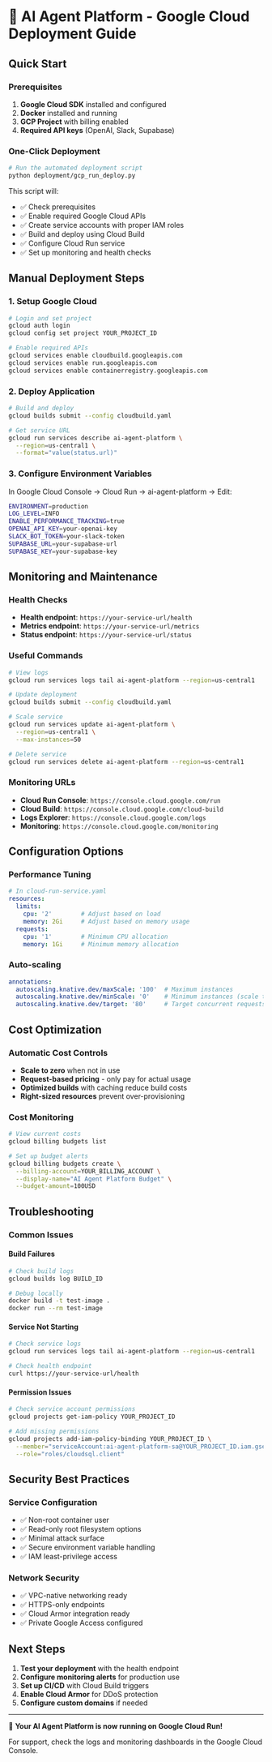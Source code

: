 # 🚀 AI Agent Platform - Google Cloud Deployment Guide

## Quick Start

### Prerequisites
1. **Google Cloud SDK** installed and configured
2. **Docker** installed and running
3. **GCP Project** with billing enabled
4. **Required API keys** (OpenAI, Slack, Supabase)

### One-Click Deployment
```bash
# Run the automated deployment script
python deployment/gcp_run_deploy.py
```

This script will:
- ✅ Check prerequisites
- ✅ Enable required Google Cloud APIs
- ✅ Create service accounts with proper IAM roles
- ✅ Build and deploy using Cloud Build
- ✅ Configure Cloud Run service
- ✅ Set up monitoring and health checks

## Manual Deployment Steps

### 1. Setup Google Cloud
```bash
# Login and set project
gcloud auth login
gcloud config set project YOUR_PROJECT_ID

# Enable required APIs
gcloud services enable cloudbuild.googleapis.com
gcloud services enable run.googleapis.com
gcloud services enable containerregistry.googleapis.com
```

### 2. Deploy Application
```bash
# Build and deploy
gcloud builds submit --config cloudbuild.yaml

# Get service URL
gcloud run services describe ai-agent-platform \
  --region=us-central1 \
  --format="value(status.url)"
```

### 3. Configure Environment Variables
In Google Cloud Console → Cloud Run → ai-agent-platform → Edit:

```bash
ENVIRONMENT=production
LOG_LEVEL=INFO
ENABLE_PERFORMANCE_TRACKING=true
OPENAI_API_KEY=your-openai-key
SLACK_BOT_TOKEN=your-slack-token
SUPABASE_URL=your-supabase-url
SUPABASE_KEY=your-supabase-key
```

## Monitoring and Maintenance

### Health Checks
- **Health endpoint**: `https://your-service-url/health`
- **Metrics endpoint**: `https://your-service-url/metrics`
- **Status endpoint**: `https://your-service-url/status`

### Useful Commands
```bash
# View logs
gcloud run services logs tail ai-agent-platform --region=us-central1

# Update deployment
gcloud builds submit --config cloudbuild.yaml

# Scale service
gcloud run services update ai-agent-platform \
  --region=us-central1 \
  --max-instances=50

# Delete service
gcloud run services delete ai-agent-platform --region=us-central1
```

### Monitoring URLs
- **Cloud Run Console**: `https://console.cloud.google.com/run`
- **Cloud Build**: `https://console.cloud.google.com/cloud-build`
- **Logs Explorer**: `https://console.cloud.google.com/logs`
- **Monitoring**: `https://console.cloud.google.com/monitoring`

## Configuration Options

### Performance Tuning
```yaml
# In cloud-run-service.yaml
resources:
  limits:
    cpu: '2'        # Adjust based on load
    memory: 2Gi     # Adjust based on memory usage
  requests:
    cpu: '1'        # Minimum CPU allocation
    memory: 1Gi     # Minimum memory allocation
```

### Auto-scaling
```yaml
annotations:
  autoscaling.knative.dev/maxScale: '100'  # Maximum instances
  autoscaling.knative.dev/minScale: '0'    # Minimum instances (scale to zero)
  autoscaling.knative.dev/target: '80'     # Target concurrent requests per instance
```

## Cost Optimization

### Automatic Cost Controls
- **Scale to zero** when not in use
- **Request-based pricing** - only pay for actual usage
- **Optimized builds** with caching reduce build costs
- **Right-sized resources** prevent over-provisioning

### Cost Monitoring
```bash
# View current costs
gcloud billing budgets list

# Set up budget alerts
gcloud billing budgets create \
  --billing-account=YOUR_BILLING_ACCOUNT \
  --display-name="AI Agent Platform Budget" \
  --budget-amount=100USD
```

## Troubleshooting

### Common Issues

#### Build Failures
```bash
# Check build logs
gcloud builds log BUILD_ID

# Debug locally
docker build -t test-image .
docker run --rm test-image
```

#### Service Not Starting
```bash
# Check service logs
gcloud run services logs tail ai-agent-platform --region=us-central1

# Check health endpoint
curl https://your-service-url/health
```

#### Permission Issues
```bash
# Check service account permissions
gcloud projects get-iam-policy YOUR_PROJECT_ID

# Add missing permissions
gcloud projects add-iam-policy-binding YOUR_PROJECT_ID \
  --member="serviceAccount:ai-agent-platform-sa@YOUR_PROJECT_ID.iam.gserviceaccount.com" \
  --role="roles/cloudsql.client"
```

## Security Best Practices

### Service Configuration
- ✅ Non-root container user
- ✅ Read-only root filesystem options
- ✅ Minimal attack surface
- ✅ Secure environment variable handling
- ✅ IAM least-privilege access

### Network Security
- ✅ VPC-native networking ready
- ✅ HTTPS-only endpoints
- ✅ Cloud Armor integration ready
- ✅ Private Google Access configured

## Next Steps

1. **Test your deployment** with the health endpoint
2. **Configure monitoring alerts** for production use
3. **Set up CI/CD** with Cloud Build triggers
4. **Enable Cloud Armor** for DDoS protection
5. **Configure custom domains** if needed

---

🎉 **Your AI Agent Platform is now running on Google Cloud Run!**

For support, check the logs and monitoring dashboards in the Google Cloud Console. 